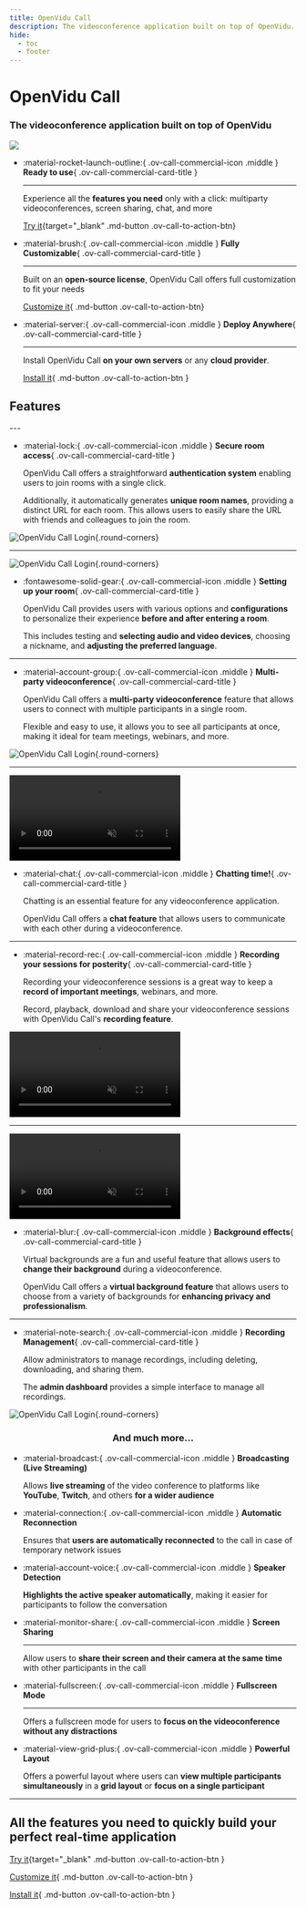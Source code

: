 ```yaml
---
title: OpenVidu Call
description: The videoconference application built on top of OpenVidu. It offers all the features you need to quickly build your perfect real-time application.
hide:
  - toc
  - footer
---
```



<div class="second-slogan wow animated animatedFadeInUp fadeInUp">
<h1 class="ov-call-commercial-title"> OpenVidu Call </h1>


<h3 class="ov-call-commercial-subtitle">
The videoconference application built on top of OpenVidu
</h3>

<div class="ov-call-commercial-img">
<img src="../../assets/images/openvidu-call/openvidu-call.jpg" class=" round-corners mkdocs-img" loading="lazy">
</div>

</div>

<div class="grid cards ov-call-commercial-main-cards wow animated animatedFadeInUp fadeInUp" markdown>

-   :material-rocket-launch-outline:{ .ov-call-commercial-icon .middle } __Ready to use__{ .ov-call-commercial-card-title }

	---

    Experience all the **features you need** only with a click: multiparty videoconferences, screen sharing, chat, and more


	[Try it](https://demos.openvidu.io/openvidu-call/){target="_blank" .md-button .ov-call-to-action-btn}


-   :material-brush:{ .ov-call-commercial-icon .middle } __Fully Customizable__{ .ov-call-commercial-card-title }


	---
	Built on an **open-source license**, OpenVidu Call offers full customization to fit your needs


	[Customize it](./docs.md){ .md-button .ov-call-to-action-btn}

-   :material-server:{ .ov-call-commercial-icon .middle } __Deploy Anywhere__{ .ov-call-commercial-card-title }

	---

    Install OpenVidu Call **on your own servers** or any **cloud provider**.


	[Install it](../self-hosting/deployment-types.md){ .md-button .ov-call-to-action-btn }


</div>


<h2 class="ov-call-commercial-features-title"> Features </h2>
---
<!-- feature card -->
<div class="grid cards no-border no-shadow ov-call-commercial-feature-cards" markdown>

-	:material-lock:{ .ov-call-commercial-icon .middle } __Secure room access__{ .ov-call-commercial-card-title }

	OpenVidu Call offers a straightforward **authentication system** enabling users to join rooms with a single click.

	Additionally, it automatically generates **unique room names**, providing a distinct URL for each room. This allows users to easily share the URL with friends and colleagues to join the room.

![OpenVidu Call Login](../../assets/images/openvidu-call/ov-call-login.png){.round-corners}

</div>

---

<!-- feature card -->
<div class="grid cards no-border no-shadow ov-call-commercial-feature-cards" markdown>

![OpenVidu Call Login](../../assets/images/openvidu-call/ov-call-prejoin.png){.round-corners}

-	:fontawesome-solid-gear:{ .ov-call-commercial-icon .middle } __Setting up your room__{ .ov-call-commercial-card-title }

	OpenVidu Call provides users with various options and **configurations** to personalize their experience **before and after entering a room**.

	This includes testing and **selecting audio and video devices**, choosing a nickname, and **adjusting the preferred language**.


</div>

---

<!-- feature card -->
<div class="grid cards no-border no-shadow ov-call-commercial-feature-cards" markdown>

-	:material-account-group:{ .ov-call-commercial-icon .middle } __Multi-party videoconference__{ .ov-call-commercial-card-title }

	OpenVidu Call offers a **multi-party videoconference** feature that allows users to connect with multiple participants in a single room.

	Flexible and easy to use, it allows you to see all participants at once, making it ideal for team meetings, webinars, and more.

![OpenVidu Call Login](../../assets/images/openvidu-call/ov-call-multiparty.png){.round-corners}


</div>

---


<!-- feature card -->
<div class="grid cards no-border no-shadow ov-call-commercial-feature-cards" markdown>

<video class="round-corners"  src="../../assets/videos/ov-call-chat.mp4" defer muted playsinline autoplay loop async></video>

-	:material-chat:{ .ov-call-commercial-icon .middle } __Chatting time!__{ .ov-call-commercial-card-title }


	Chatting is an essential feature for any videoconference application.

	OpenVidu Call offers a **chat feature** that allows users to communicate with each other during a videoconference.


</div>


---

<!-- feature card -->
<div class="grid cards no-border no-shadow ov-call-commercial-feature-cards" markdown>

-	:material-record-rec:{ .ov-call-commercial-icon .middle } __Recording your sessions for posterity__{ .ov-call-commercial-card-title }

	Recording your videoconference sessions is a great way to keep a **record of important meetings**, webinars, and more.

	Record, playback, download and share your videoconference sessions with OpenVidu Call's **recording feature**.

<video class="round-corners"  src="../../assets/videos/ov-call-recording.mp4" defer muted playsinline autoplay loop async></video>

</div>


---
<!-- feature card -->
<div class="grid cards no-border no-shadow ov-call-commercial-feature-cards" markdown>

<video class="round-corners"  src="../../assets/videos/ov-call-vb.mp4" defer muted playsinline autoplay loop async></video>

-	:material-blur:{ .ov-call-commercial-icon .middle } __Background effects__{ .ov-call-commercial-card-title }

	Virtual backgrounds are a fun and useful feature that allows users to **change their background** during a videoconference.

	OpenVidu Call offers a **virtual background feature** that allows users to choose from a variety of backgrounds for **enhancing privacy and professionalism**.

</div>

---

<!-- feature card -->
<div class="grid cards no-border no-shadow ov-call-commercial-feature-cards" markdown>

-	:material-note-search:{ .ov-call-commercial-icon .middle } __Recording Management__{ .ov-call-commercial-card-title }

	Allow administrators to manage recordings, including deleting, downloading, and sharing them.

	The **admin dashboard** provides a simple interface to manage all recordings.

![OpenVidu Call Login](../../assets/images/openvidu-call/ov-call-admin-dashboard.png){.round-corners}

</div>

<div class="wow animated animatedFadeInUp fadeInUp">
  <h3 style="text-align: center">
	And much more...
  </h3>
</div>



<div class="grid cards ov-call-commercial-features-cards" markdown>

-   :material-broadcast:{ .ov-call-commercial-icon .middle } __Broadcasting (Live Streaming)__

    Allows **live streaming** of the video conference to platforms like **YouTube**, **Twitch**, and others **for a wider audience**

-   :material-connection:{ .ov-call-commercial-icon .middle } __Automatic Reconnection__

    Ensures that **users are automatically reconnected** to the call in case of temporary network issues


-   :material-account-voice:{ .ov-call-commercial-icon .middle } __Speaker Detection__

    **Highlights the active speaker automatically**, making it easier for participants to follow the conversation


-   :material-monitor-share:{ .ov-call-commercial-icon .middle } __Screen Sharing__

    ---

    Allow users to **share their screen and their camera at the same time** with other participants in the call


-   :material-fullscreen:{ .ov-call-commercial-icon .middle } __Fullscreen Mode__

	---

	Offers a fullscreen mode for users to **focus on the videoconference without any distractions**

-   :material-view-grid-plus:{ .ov-call-commercial-icon  .middle } __Powerful Layout__

    Offers a powerful layout where users can **view multiple participants simultaneously** in a **grid layout** or **focus on a single participant**


</div>

---


<div class="second-slogan wow animated animatedFadeInUp fadeInUp">
  <h2>
	All the features you need to quickly build your perfect real-time application
  </h2>
</div>

<div class="grid ov-call-footer-btn-container" markdown>

[Try it](https://demos.openvidu.io/openvidu-call/){target="_blank" .md-button .ov-call-to-action-btn }

[Customize it](./docs.md){ .md-button .ov-call-to-action-btn }

[Install it](../self-hosting/deployment-types.md){ .md-button .ov-call-to-action-btn }

</div>
